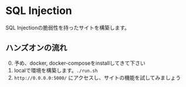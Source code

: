 # SQL Injection

SQL Injectionの脆弱性を持ったサイトを構築します。

## ハンズオンの流れ

0. 予め、docker, docker-composeをinstallしてきて下さい
1. localで環境を構築します。`./run.sh`
2. `http://0.0.0.0:5000/` にアクセスし、サイトの機能を試してみましょう